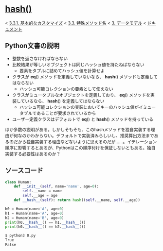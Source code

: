 # [__hash__()](https://docs.python.jp/3/reference/datamodel.html#object.__hash__)

< [3.3.1. 基本的なカスタマイズ](https://docs.python.jp/3/reference/datamodel.html#basic-customization) < [3.3. 特殊メソッド名](https://docs.python.jp/3/reference/datamodel.html#special-method-names) < [3. データモデル](https://docs.python.jp/3/reference/datamodel.html#data-model) < [ドキュメント](https://docs.python.jp/3/index.html)

## Python文書の説明

* 整数を返さなければならない
* 比較結果が等しいオブジェクトは同じハッシュ値を持たねばならない
    * 要素をタプルに詰めてハッシュ値を計算せよ
* クラスが __eq__() メソッドを定義していないなら、 __hash__() メソッドも定義してはならない
    * ハッシュ可能コレクションの要素として使えない
* クラスがミュータブルなオブジェクトを定義しており、 __eq__() メソッドを実装しているなら、 __hash__() を定義してはならない
    * ハッシュ可能コレクションの実装においてキーのハッシュ値がイミュータブルであることが要求されているから
* ユーザー定義クラスはデフォルトで __eq__() と __hash__() メソッドを持っている

ほか多数の説明がある。しかしそもそも、このhashメソッドを独自実装する理由が何なのかわからない。デフォルトで実装済みらしいし、推奨算出方法まであるのだから独自実装する理由などないように思えるのだが……。イテレーション順序に影響するとあるが、Pythonはこの順序付けを保証しないともある。独自実装する必要性はあるのか？

## ソースコード

```python
class Human:
    def __init__(self, name='name', age=0):
        self.__name = name
        self.__age = age
    def __hash__(self): return hash((self.__name, self.__age))

h0 = Human(name='A', age=0)
h1 = Human(name='A', age=0)
h2 = Human(name='B', age=0)
print(h0.__hash__() == h1.__hash__())
print(h0.__hash__() == h2.__hash__())
```
```sh
$ python3 0.py 
True
False
```

